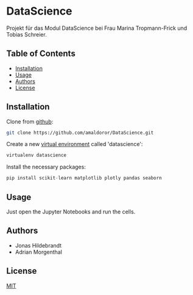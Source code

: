 # DataScience

Projekt für das Modul DataScience bei Frau Marina Tropmann-Frick und Tobias Schreier.

## **Table of Contents**

- [Installation](#installation)
- [Usage](#usage)
- [Authors](#authors)
- [License](#license)

## **Installation**

Clone from [github](https://github.com/amaldoror/DataScience):

```bash
git clone https://github.com/amaldoror/DataScience.git
```

Create a new [virtual environment]() called 'datascience':
```bash
virtualenv datascience
```

Install the necessary packages:
```python
pip install scikit-learn matplotlib plotly pandas seaborn
```

## **Usage**

Just open the Jupyter Notebooks and run the cells.

## **Authors**

- Jonas Hildebrandt
- Adrian Morgenthal

## **License**

[MIT](https://choosealicense.com/licenses/mit/)